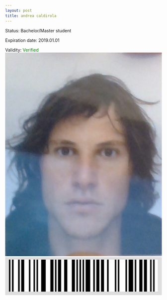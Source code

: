 ```yaml
---
layout: post
title: andrea caldirola
---
```


Status: Bachelor/Master student

Expiration date: 2019.01.01

Validity: <font color="green"> Verified</font> 
![](/members/img/andrea_caldirola.png)
![](/members/img/bar.png)
